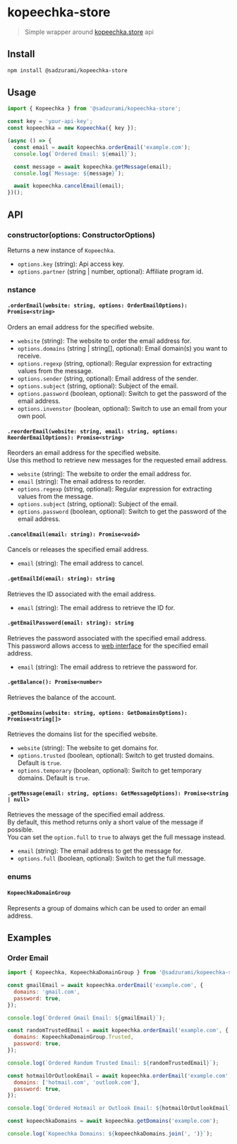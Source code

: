 # kopeechka-store

> Simple wrapper around [kopeechka.store](https://faq.kopeechka.store/) api

## Install

```sh
npm install @sadzurami/kopeechka-store
```

## Usage

```js
import { Kopeechka } from '@sadzurami/kopeechka-store';

const key = 'your-api-key';
const kopeechka = new Kopeechka({ key });

(async () => {
  const email = await kopeechka.orderEmail('example.com');
  console.log(`Ordered Email: ${email}`);

  const message = await kopeechka.getMessage(email);
  console.log(`Message: ${message}`);

  await kopeechka.cancelEmail(email);
})();
```

## API

### constructor(options: ConstructorOptions)

Returns a new instance of `Kopeechka`.

- `options.key` (string): Api access key.
- `options.partner` (string | number, optional): Affiliate program id.

### nstance

#### `.orderEmail(website: string, options: OrderEmailOptions): Promise<string>`

Orders an email address for the specified website.

- `website` (string): The website to order the email address for.
- `options.domains` (string | string[], optional): Email domain(s) you want to receive.
- `options.regexp` (string, optional): Regular expression for extracting values from the message.
- `options.sender` (string, optional): Email address of the sender.
- `options.subject` (string, optional): Subject of the email.
- `options.password` (boolean, optional): Switch to get the password of the email address.
- `options.invenstor` (boolean, optional): Switch to use an email from your own pool.

#### `.reorderEmail(website: string, email: string, options: ReorderEmailOptions): Promise<string>`

Reorders an email address for the specified website.\
Use this method to retrieve new messages for the requested email address.

- `website` (string): The website to order the email address for.
- `email` (string): The email address to reorder.
- `options.regexp` (string, optional): Regular expression for extracting values from the message.
- `options.subject` (string, optional): Subject of the email.
- `options.password` (boolean, optional): Switch to get the password of the email address.

#### `.cancelEmail(email: string): Promise<void>`

Cancels or releases the specified email address.

- `email` (string): The email address to cancel.

#### `.getEmailId(email: string): string`

Retrieves the ID associated with the email address.

- `email` (string): The email address to retrieve the ID for.

#### `.getEmailPassword(email: string): string`

Retrieves the password associated with the specified email address.\
This password allows access to [web interface](https://webmail.kopeechka.store/) for the specified email address.

- `email` (string): The email address to retrieve the password for.

#### `.getBalance(): Promise<number>`

Retrieves the balance of the account.

#### `.getDomains(website: string, options: GetDomainsOptions): Promise<string[]>`

Retrieves the domains list for the specified website.

- `website` (string): The website to get domains for.
- `options.trusted` (boolean, optional): Switch to get trusted domains. Default is `true`.
- `options.temporary` (boolean, optional): Switch to get temporary domains. Default is `true`.

#### `.getMessage(email: string, options: GetMessageOptions): Promise<string | null>`

Retrieves the message of the specified email address.\
By default, this method returns only a short value of the message if possible.\
You can set the `option.full` to `true` to always get the full message instead.

- `email` (string): The email address to get the message for.
- `options.full` (boolean, optional): Switch to get the full message.

### enums

#### `KopeechkaDomainGroup`

Represents a group of domains which can be used to order an email address.

## Examples

### Order Email

```js
import { Kopeechka, KopeechkaDomainGroup } from '@sadzurami/kopeechka-store';

const gmailEmail = await kopeechka.orderEmail('example.com', {
  domains: 'gmail.com',
  password: true,
});

console.log(`Ordered Gmail Email: ${gmailEmail}`);

const randomTrustedEmail = await kopeechka.orderEmail('example.com', {
  domains: KopeechkaDomainGroup.Trusted,
  password: true,
});

console.log(`Ordered Random Trusted Email: ${randomTrustedEmail}`);

const hotmailOrOutlookEmail = await kopeechka.orderEmail('example.com', {
  domains: ['hotmail.com', 'outlook.com'],
  password: true,
});

console.log(`Ordered Hotmail or Outlook Email: ${hotmailOrOutlookEmail}`);

const kopeechkaDomains = await kopeechka.getDomains('example.com');

console.log(`Kopeechka Domains: ${kopeechkaDomains.join(', ')}`);
```
